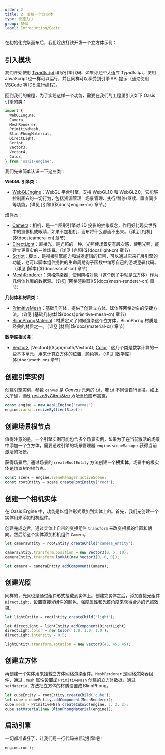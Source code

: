 ```yaml
---
order: 2
title: 2. 绘制一个立方体
type: 快速入门
group: 基础
label: Introduction/Basic
---
```


在初始化完毕画布后，我们趁热打铁开发一个立方体示例：

<playground src="scene-basic.ts"></playground>
## 引入模块

我们开始使用 [TypeScript](https://www.typescriptlang.org/) 编写引擎代码。如果你还不太适应 TypeScript，使用 JavaScript 也一样可以运行，并且同样可以享受到引擎 API 提示（通过使用 [VSCode](https://code.visualstudio.com/) 等 IDE 进行编程）。

回到我们的编程，为了实现这样一个功能，需要在我们的工程里引入如下 Oasis 引擎的类：

```typescript
import {
  WebGLEngine,
  Camera,
  MeshRenderer,
  PrimitiveMesh,
  BlinnPhongMaterial,
  DirectLight,
  Script,
  Vector3,
  Vector4,
  Color,
} from 'oasis-engine';
```

我们先来简单认识一下这些类：

**WebGL 引擎类**：
- [WebGLEngine](${api}rhi-webgl/WebGLEngine)：WebGL 平台引擎，支持 WebGL1.0 和 WebGL2.0，它能够控制画布的一切行为，包括资源管理、场景管理、执行/暂停/继续、垂直同步等功能。(详见 [引擎](${docs}engine-cn) 章节。)

组件类：
- [Camera](${api}core/Camera)：相机，是一个图形引擎对 3D 投影的抽象概念，作用好比现实世界中的摄像机或眼睛，如果不加相机，画布将什么都画不出来。（详见 [相机](${docs}camera-cn) 章节）
- [DirectLight](${api}core/DirectLight)：直接光，是光照的一种，光照使场景更有层次感，使用光照，能建立更真实的三维场景。（详见 [光照](${docs}light-cn) 章节）
- [Script](${api}core/Script)：脚本，是衔接引擎能力和游戏逻辑的纽带，可以通过它来扩展引擎的功能，也可以脚本组件提供的生命周期钩子函数中编写自己的游戏逻辑代码。（详见 [脚本](${docs}script-cn) 章节）
- [MeshRenderer](${api}core/MeshRenderer)：网格渲染器，使用网格对象（这个例子中就是立方体）作为几何体轮廓的数据源。（详见 [网格渲染器](${docs}mesh-renderer-cn) 章节）

**几何体和材质类**：
- [PrimitiveMesh](${api}core/PrimitiveMesh)：基础几何体，提供了创建立方体、球体等网格对象的便捷方法。（详见 [基础几何体](${docs}primitive-mesh-cn) 章节）
- [BlinnPhongMaterial](${api}core/BlinnPhongMaterial)：材质定义了如何渲染这个立方体，BlinnPhong 材质是经典的材质之一。（详见 [材质](${docs}material-cn) 章节）

**数学库相关类**：
- [Vector3](${api}math/Vector3), [Vector4](${api}math/Vector4), [Color](${api}math/Color)：这几个类是数学计算的一些基本单元，用来计算立方体的位置、颜色等。（详见 [数学库](${docs}math-cn) 章节）

## 创建引擎实例

创建引擎实例，参数 `canvas` 是 *Canvas* 元素的 `id`，若 `id` 不同请自行替换。如上文所述，通过 [resizeByClientSize](${api}rhi-webgl/WebCanvas#resizeByClientSize) 方法重设画布高宽。

```typescript
const engine = new WebGLEngine("canvas");
engine.canvas.resizeByClientSize();
```
## 创建场景根节点

值得注意的是，一个引擎实例可能包含多个场景实例，如果为了在当前激活的场景中添加一个立方体，需要通过引擎的场景管理器 `engine.sceneManager` 获得当前激活的场景。

获得场景后，通过场景的 `createRootEntity` 方法创建一个**根实体**。场景中的根实体是场景树的根节点。

```typescript
const scene = engine.sceneManager.activeScene;
const rootEntity = scene.createRootEntity('root');
```
## 创建一个相机实体

在 Oasis Engine 中，功能是以组件形式添加到实体上的。首先，我们先创建一个实体用来添加相机组件。

创建完成之后，通过实体上自带的变换组件 `transform` 来改变相机的位置和朝向。然后给这个实体添加相机组件 `Camera`。 


```typescript
let cameraEntity = rootEntity.createChild('camera_entity');

cameraEntity.transform.position = new Vector3(0, 5, 10);
cameraEntity.transform.lookAt(new Vector3(0, 0, 0));

let camera = cameraEntity.addComponent(Camera);
```
## 创建光照

同样的，光照也是通过组件形式挂载到实体上。创建完实体之后，添加直接光组件 `DirectLight`，设置直接光组件的颜色、强度属性和光照角度来获得合适的光照效果。

```typescript
let lightEntity = rootEntity.createChild('light');

let directLight = lightEntity.addComponent(DirectLight)
directLight.color = new Color( 1.0, 1.0, 1.0 );
directLight.intensity = 0.5;

lightEntity.transform.rotation = new Vector3(45, 45, 45);

```
## 创建立方体

再创建一个实体用来挂载立方体网格渲染组件。`MeshRenderer` 是网格渲染器组件，通过 `.mesh` 属性设置成 `PrimitiveMesh` 创建的立方体数据，通过 `setMaterial` 方法把立方体的材质设置成 BlinnPhong。

```typescript
let cubeEntity = rootEntity.createChild('cube');
let cube = cubeEntity.addComponent(MeshRenderer);
cube.mesh = PrimitiveMesh.createCuboid(engine, 2, 2, 2);
cube.setMaterial(new BlinnPhongMaterial(engine));
```

## 启动引擎

一切都准备好了，让我们用一行代码来启动引擎吧！

```typescript
engine.run();
```